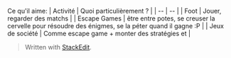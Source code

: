 Ce qu'il aime:
| Activité | Quoi particulièrement ? |
| -- | -- |
| Foot | Jouer, regarder des matchs |
| Escape Games | être entre potes, se creuser la cervelle pour résoudre des énigmes, se la péter quand il gagne :P |
| Jeux de société | Comme escape game + monter des stratégies et  |


> Written with [StackEdit](https://stackedit.io/).
<!--stackedit_data:
eyJoaXN0b3J5IjpbLTE1MTYwMTkzNzZdfQ==
-->